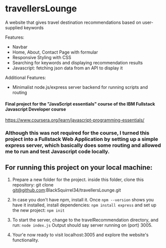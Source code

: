 # travellersLounge

A website that gives travel destination recommendations based on user-supplied keywords

Features:
- Navbar
- Home, About, Contact Page with formular
- Responsive Styling with CSS
- Searching for keywords and displaying recommendation results
- Javascript: fetching json data from an API to display it


Additional Features:
- Minimalist node.js/express server backend for running scripts and routing


#### Final project for the "JavaScript essentials" course of the IBM Fullstack Javascript Developer course

https://www.coursera.org/learn/javascript-programming-essentials/


### Although this was not required for the course, I turned this project into a Fullstack Web Application by setting up a simple express server, which basically does some routing and allowed me to run and test Javascript code locally.


## For running this project on your local machine:

1) Prepare a new folder for the project. inside this folder, clone this repository:
git clone git@github.com:BlackSquirrel34/travellersLounge.git

2) In case you don't have npm, install it.
Once ```npm --version``` shows you have it installed, install dependencies:
```npm install express```
and set up the new project: ```npm init```  

3) To start the server, change to the travelRecommendation directory, and run: 
```node index.js``` Output should say server running on (port) 3005.

4) Your'e now ready to visit localhost:3005 and explore the website's functionality.

